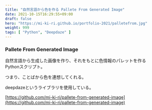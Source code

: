 ```yaml
---
title: "自然言語から色を作る Pallete From Generated Image"
date: 2021-10-15T16:29:55+09:00
draft: false
hero: "https://mi-ki-ri.github.io/portfolio-2021/palletefrom.jpg"
weight: 999
tags: [ "Python", "Deepdaze" ]
---
```


### Pallete From Generated Image

自然言語から生成した画像を作り、それをもとに色情報のパレットを作るPythonスクリプト。

つまり、ことばから色を連想してくれる。

deepdazeというライブラリを使用している。

[https://github.com/mi-ki-ri/pallete-from-generated-image](https://github.com/mi-ki-ri/pallete-from-generated-image)
